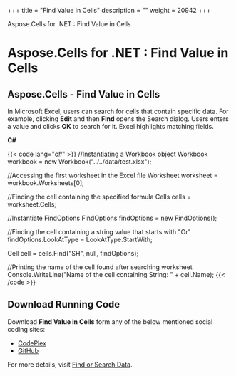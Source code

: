 +++
title = "Find Value in Cells" 
description = "" 
weight = 20942 
+++

Aspose.Cells for .NET : Find Value in Cells  

# Aspose.Cells for .NET : Find Value in Cells


## Aspose.Cells - Find Value in Cells

In Microsoft Excel, users can search for cells that contain specific data. For example, clicking **Edit** and then **Find** opens the Search dialog. Users enters a value and clicks **OK** to search for it. Excel highlights matching fields.

**C#**

{{< code lang="c#" >}}
//Instantiating a Workbook object
Workbook workbook = new Workbook("../../data/test.xlsx");

//Accessing the first worksheet in the Excel file
Worksheet worksheet = workbook.Worksheets[0];

//Finding the cell containing the specified formula
Cells cells = worksheet.Cells;

//Instantiate FindOptions
FindOptions findOptions = new FindOptions();

//Finding the cell containing a string value that starts with "Or"
findOptions.LookAtType = LookAtType.StartWith;

Cell cell = cells.Find("SH", null, findOptions);

//Printing the name of the cell found after searching worksheet
Console.WriteLine("Name of the cell containing String: " + cell.Name);
{{< /code >}}

## Download Running Code

Download **Find Value in Cells** form any of the below mentioned social coding sites:

*   [CodePlex](https://asposenpoi.codeplex.com/downloads/get/1482190)
*   [GitHub](https://github.com/aspose-cells/Aspose.Cells-for-.NET/releases/download/AsposeCellsFeaturesMissinginNPOI_v1.0/Find.Value.In.Cells.Aspose.Cells.zip)

For more details, visit [Find or Search Data](http://www.aspose.com/docs/display/cellsnet/Find+or+Search+Data).

